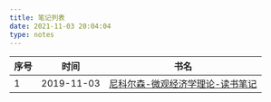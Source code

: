 ```yaml
---
title: 笔记列表
date: 2021-11-03 20:04:04
type: notes
---
```

| 序号 | 时间       | 书名                                                         |
| ---- | ---------- | ------------------------------------------------------------ |
| 1    | 2019-11-03 | [尼科尔森-微观经济学理论-读书笔记](https://yibailin.cn/microeconomics) |